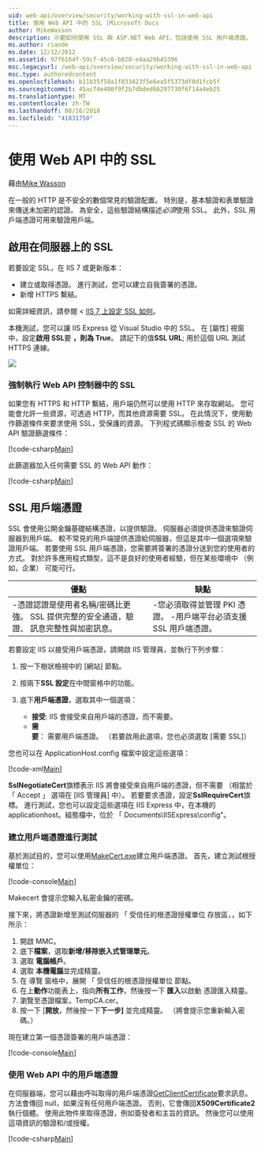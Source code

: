```yaml
---
uid: web-api/overview/security/working-with-ssl-in-web-api
title: 使用 Web API 中的 SSL |Microsoft Docs
author: MikeWasson
description: 示範如何使用 SSL 與 ASP.NET Web API，包括使用 SSL 用戶端憑證。
ms.author: riande
ms.date: 12/12/2012
ms.assetid: 97f6164f-59cf-45c0-b820-e4aa29b45396
msc.legacyurl: /web-api/overview/security/working-with-ssl-in-web-api
msc.type: authoredcontent
ms.openlocfilehash: b11b35f58a1f033423f5e6ea5f5373df0d1fcb5f
ms.sourcegitcommit: 45ac74e400f9f2b7dbded66297730f6f14a4eb25
ms.translationtype: MT
ms.contentlocale: zh-TW
ms.lasthandoff: 08/16/2018
ms.locfileid: "41831750"
---
```

<a name="working-with-ssl-in-web-api"></a>使用 Web API 中的 SSL
====================
藉由[Mike Wasson](https://github.com/MikeWasson)

在一般的 HTTP 是不安全的數個常見的驗證配置。 特別是，基本驗證和表單驗證來傳送未加密的認證。 為安全，這些驗證結構描述*必須*使用 SSL。 此外，SSL 用戶端憑證可用來驗證用戶端。

## <a name="enabling-ssl-on-the-server"></a>啟用在伺服器上的 SSL

若要設定 SSL，在 IIS 7 或更新版本：

- 建立或取得憑證。 進行測試，您可以建立自我簽署的憑證。
- 新增 HTTPS 繫結。

如需詳細資訊，請參閱 < [IIS 7 上設定 SSL 如何](https://www.iis.net/learn/manage/configuring-security/how-to-set-up-ssl-on-iis)。

本機測試，您可以讓 IIS Express 從 Visual Studio 中的 SSL。 在 [屬性] 視窗中，設定**啟用 SSL**要 **，則為 True**。 請記下的值**SSL URL**; 用於這個 URL 測試 HTTPS 連線。

![](working-with-ssl-in-web-api/_static/image1.png)

### <a name="enforcing-ssl-in-a-web-api-controller"></a>強制執行 Web API 控制器中的 SSL

如果您有 HTTPS 和 HTTP 繫結，用戶端仍然可以使用 HTTP 來存取網站。 您可能會允許一些資源，可透過 HTTP，而其他資源需要 SSL。 在此情況下，使用動作篩選條件來要求使用 SSL，受保護的資源。 下列程式碼顯示檢查 SSL 的 Web API 驗證篩選條件：

[!code-csharp[Main](working-with-ssl-in-web-api/samples/sample1.cs)]

此篩選器加入任何需要 SSL 的 Web API 動作：

[!code-csharp[Main](working-with-ssl-in-web-api/samples/sample2.cs)]

## <a name="ssl-client-certificates"></a>SSL 用戶端憑證

SSL 會使用公開金鑰基礎結構憑證，以提供驗證。 伺服器必須提供憑證來驗證伺服器到用戶端。 較不常見的用戶端提供憑證給伺服器，但這是其中一個選項來驗證用戶端。 若要使用 SSL 用戶端憑證，您需要將簽署的憑證分送到您的使用者的方式。 對於許多應用程式類型，這不是良好的使用者經驗，但在某些環境中 （例如，企業） 可能可行。

| 優點 | 缺點 |
| --- | --- |
| -憑證認證是使用者名稱/密碼比更強。 SSL 提供完整的安全通道，驗證、 訊息完整性與加密訊息。 | -您必須取得並管理 PKI 憑證。 -用戶端平台必須支援 SSL 用戶端憑證。 |

若要設定 IIS 以接受用戶端憑證，請開啟 IIS 管理員，並執行下列步驟：

1. 按一下樹狀檢視中的 [網站] 節點。
2. 按兩下**SSL 設定**在中間窗格中的功能。
3. 底下**用戶端憑證**，選取其中一個選項： 

    - **接受**: IIS 會接受來自用戶端的憑證，而不需要。
    - **需要**： 需要用戶端憑證。 （若要啟用此選項，您也必須選取 [需要 SSL]）

您也可以在 ApplicationHost.config 檔案中設定這些選項：

[!code-xml[Main](working-with-ssl-in-web-api/samples/sample3.xml)]

**SslNegotiateCert**旗標表示 IIS 將會接受來自用戶端的憑證，但不需要 （相當於 「 Accept 」 選項在 [IIS 管理員] 中）。 若要要求憑證，設定**SslRequireCert**旗標。 進行測試，您也可以設定這些選項在 IIS Express 中，在本機的 applicationhost。組態檔中，位於 「 Documents\IISExpress\config"。

### <a name="creating-a-client-certificate-for-testing"></a>建立用戶端憑證進行測試

基於測試目的，您可以使用[MakeCert.exe](https://msdn.microsoft.com/library/bfsktky3.aspx)建立用戶端憑證。 首先，建立測試根授權單位：

[!code-console[Main](working-with-ssl-in-web-api/samples/sample4.cmd)]

Makecert 會提示您輸入私密金鑰的密碼。

接下來，將憑證新增至測試伺服器的 「 受信任的根憑證授權單位 存放區，，如下所示：

1. 開啟 MMC。
2. 底下**檔案**，選取**新增/移除嵌入式管理單元**。
3. 選取 **電腦帳戶**。
4. 選取 **本機電腦**並完成精靈。
5. 在 導覽 窗格中，展開 「 受信任的根憑證授權單位 節點。
6. 在上**動作**功能表上，指向**所有工作**，然後按一下 **匯入**以啟動 憑證匯入精靈。
7. 瀏覽至憑證檔案，TempCA.cer。
8. 按一下 [**開放**，然後按一下**下一步]** 並完成精靈。 （將會提示您重新輸入密碼。）

現在建立第一個憑證簽署的用戶端憑證：

[!code-console[Main](working-with-ssl-in-web-api/samples/sample5.cmd)]

### <a name="using-client-certificates-in-web-api"></a>使用 Web API 中的用戶端憑證

在伺服器端，您可以藉由呼叫取得的用戶端憑證[GetClientCertificate](https://msdn.microsoft.com/library/system.net.http.httprequestmessageextensions.getclientcertificate.aspx)要求訊息。 方法會傳回 null，如果沒有任何用戶端憑證。 否則，它會傳回**X509Certificate2**執行個體。 使用此物件來取得憑證，例如簽發者和主旨的資訊。 然後您可以使用這項資訊的驗證和/或授權。

[!code-csharp[Main](working-with-ssl-in-web-api/samples/sample6.cs)]
